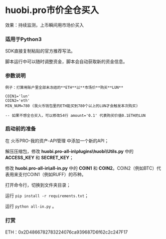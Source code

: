# huobi.pro市价全仓买入
效果：持续监测，上币瞬间用市场价买入

### 适用于Python3
SDK直接复制粘贴的官方推荐写法。

脚本运行中可以随时调整资金，脚本会自动获取新的资金信息。

### 参数说明

```
例子：打算用账户里全部未冻结的**ETH**以**市场价**购买**LUN**

COIN1='lun'
COIN2='eth'
MIN_NUM=780 (我火币钱包里的ETH能买到780个以上的LUN才会触发本次购买)

-- 如果不想全仓买入，可以修改54行 amount='0.1' 代表购买价值0.1ETH的LUN
```

### 启动前的准备
在 火币PRO-我的资产-API管理 中添加一个新的API；


解压压缩包，修改 **huobi.pro-all-in\plugins\huobi\Utils.py** 中的 **ACCESS_KEY** 和 **SECRET_KEY**；

修改 **huobi.pro-all-in\all-in.py** 中的 **COIN1** 和 **COIN2**。COIN2（例如BTC）代表用来支付COIN1（例如RUFF）的币种。

打开命令行，切换到文件夹目录；

运行 `pip install -r requirements.txt`；

运行 `python all-in.py` 。

### 打赏
ETH：0x2D4866782783224076ca939687D6f62c2c247F17
